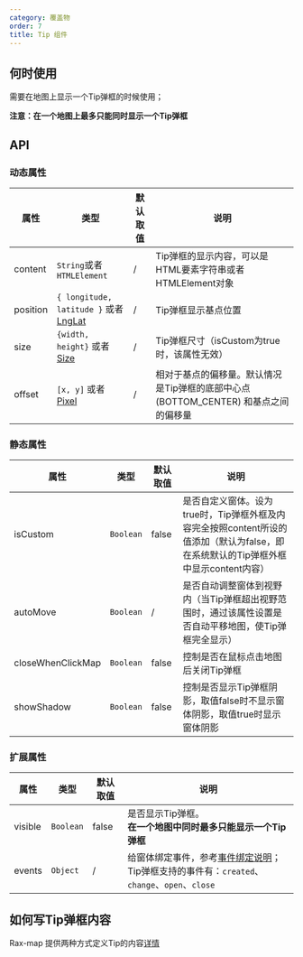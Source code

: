 ```yaml
---
category: 覆盖物
order: 7
title: Tip 组件
---
```



## 何时使用

需要在地图上显示一个Tip弹框的时候使用；

**注意：在一个地图上最多只能同时显示一个Tip弹框**

## API

### 动态属性

| 属性 | 类型 | 默认取值 | 说明 |
|------|-----|------|-----|
| content | `String`或者`HTMLElement` | / | Tip弹框的显示内容，可以是HTML要素字符串或者HTMLElement对象 |
| position | `{ longitude, latitude }` 或者 [LngLat](http://lbs.amap.com/api/javascript-api/reference/core#LngLat) | / | Tip弹框显示基点位置 |
| size | `{width, height}` 或者 [Size](http://lbs.amap.com/api/javascript-api/reference/core#Size)| / | Tip弹框尺寸（isCustom为true时，该属性无效） |
| offset | `[x, y]` 或者 [Pixel](http://lbs.amap.com/api/javascript-api/reference/core#Pixel) | / | 相对于基点的偏移量。默认情况是Tip弹框的底部中心点(BOTTOM_CENTER) 和基点之间的偏移量 |


### 静态属性

| 属性 | 类型 | 默认取值 | 说明 |
|------|-----|------|-----|
| isCustom | `Boolean` | false | 是否自定义窗体。设为true时，Tip弹框外框及内容完全按照content所设的值添加（默认为false，即在系统默认的Tip弹框外框中显示content内容）|
| autoMove | `Boolean` | / | 是否自动调整窗体到视野内（当Tip弹框超出视野范围时，通过该属性设置是否自动平移地图，使Tip弹框完全显示）|
| closeWhenClickMap | `Boolean` | false | 控制是否在鼠标点击地图后关闭Tip弹框 |
| showShadow | `Boolean` | false | 控制是否显示Tip弹框阴影，取值false时不显示窗体阴影，取值true时显示窗体阴影 |

### 扩展属性

| 属性 | 类型 | 默认取值 | 说明 |
|------|-----|------|-----|
| visible | `Boolean` | false | 是否显示Tip弹框。<br/>**在一个地图中同时最多只能显示一个Tip弹框** |
| events | `Object` | / | 给窗体绑定事件，参考[事件绑定说明](/components/about#事件绑定)；Tip弹框支持的事件有：`created`、`change`、`open`、`close` |


## 如何写Tip弹框内容

Rax-map 提供两种方式定义Tip的内容[详情](/rax-map/components/tip/custom)



